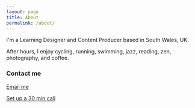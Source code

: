 ```yaml
---
layout: page
title: About
permalink: /about/
---
```


I'm a Learning Designer and Content Producer based in South Wales, UK.

After hours, I enjoy cycling, running, swimming, jazz, reading, zen, photography, and coffee.

### Contact me

[Email me](mailto:vic82@duck.com)

[Set up a 30 min call](https://tidycal.com/vickostrzewski/30min)
